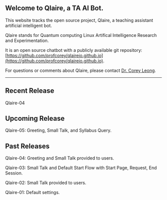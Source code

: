 ## Welcome to Qlaire, a TA AI Bot.

This website tracks the open source project, Qlaire, a teaching assistant artificial intelligent bot.

Qlaire stands for Quantum computing Linux Artifical Intelligence Research and Experimentation.

It is an open source chatbot with a publicly available git repository: [https://github.com/profcorey/qlaireio.github.io](https://github.com/profcorey/qlaireio.github.io). 

For questions or comments about Qlaire, please contact [Dr. Corey Leong](https://github.com/profcorey).


---


## Recent Release
Qlaire-04

## Upcoming Release
Qlaire-05: Greeting, Small Talk, and Syllabus Query.


## Past Releases

Qlaire-04: Greeting and Small Talk provided to users.

Qlaire-03: Small Talk and Default Start Flow with Start Page, Request, End Session.

Qlaire-02: Small Talk provided to users.

Qlaire-01: Default settings.
